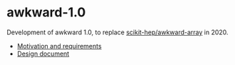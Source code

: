 # awkward-1.0

Development of awkward 1.0, to replace [scikit-hep/awkward-array](https://github.com/scikit-hep/awkward-array) in 2020.

   * [Motivation and requirements](https://docs.google.com/document/d/1lj8ARTKV1_hqGTh0W_f01S6SsmpzZAXz9qqqWnEB3j4/edit?usp=sharing)
   * [Design document](https://docs.google.com/document/d/17xSS6XOoW4f5YSu0t4yOyEEVB_zlMgCplSSeCJ-Bt_s/edit?usp=sharing)
